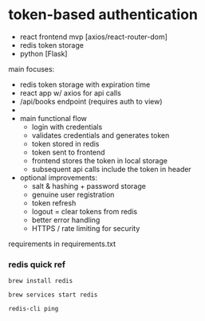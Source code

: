 # token-based authentication

* react frontend mvp [axios/react-router-dom]
* redis token storage
* python [Flask]

main focuses:
* redis token storage with expiration time
* react app w/ axios for api calls
* /api/books endpoint (requires auth to view)
* 
* main functional flow
  * login with credentials
  * validates credentials and generates token
  * token stored in redis
  * token sent to frontend
  * frontend stores the token in local storage
  * subsequent api calls include the token in header
* optional improvements:
  * salt & hashing + password storage
  * genuine user registration
  * token refresh
  * logout = clear tokens from redis
  * better error handling
  * HTTPS / rate limiting for security


requirements in requirements.txt

### redis quick ref
```
brew install redis

brew services start redis

redis-cli ping
```